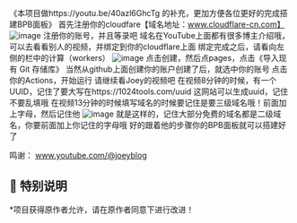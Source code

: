 《本项目做https://youtu.be/40azl6GhcTg 的补充，更加方便各位更好的完成搭建BPB面板》
首先注册你的cloudfare【域名地址：www.cloudflare-cn.com】
![image](https://github.com/user-attachments/assets/17269d40-d5e2-4f88-8957-9492488db0bc)
注册你的账号，并且等录吧
域名在YouTube上面都有很多博主介绍哦，可以去看看别人的视频，并绑定到你的cloudflare上面
绑定完成之后，请看向左侧的栏中的计算（workers）
![image](https://github.com/user-attachments/assets/004071a4-3238-4136-b75b-85b4fcbc33a0)
点击创建，然后点pages，点击《导入现有 Git 存储库》
当然从github上面创建你的账户创建了后，就选中你的账号
点击你的Actions，开始运行
请继续看Joey的视频吧
在视频8分钟的时候，有一个UUID，记住了要大写在https://1024tools.com/uuid 这网站可以生成uuid，记住不要乱填哦
在视频13分钟的时候填写域名的时候要记住是要三级域名哦！前面加上字母，然后记住他
![image](https://github.com/user-attachments/assets/55b6be1a-cd83-476a-8aed-03d00c343f47)
就是这样的，记住大部分免费的域名都是二级域名，你要前面加上你记住的字母哦
好的跟着他的步骤你的BPB面板就可以搭建好了

鸣谢：	www.youtube.com/@joeyblog

## 📢 特别说明
*项目获得原作者允许，请在原作者同意下进行改进！
